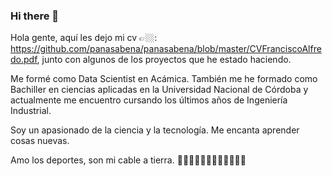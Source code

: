### Hi there 👋
Hola gente, aquí les dejo mi cv 👉🏼: https://github.com/panasabena/panasabena/blob/master/CVFranciscoAlfredo.pdf, junto con algunos de los proyectos que he estado haciendo.

Me formé como Data Scientist en Acámica. También me he formado como Bachiller en ciencias aplicadas en la Universidad Nacional de Córdoba y actualmente me encuentro cursando los últimos años de Ingeniería Industrial.

Soy un apasionado de la ciencia y la tecnología. Me encanta aprender cosas nuevas.

Amo los deportes, son mi cable a tierra. 🏋🏻🏋🏻🚴🏽🏊🏼🏉🏃🏻🎾

